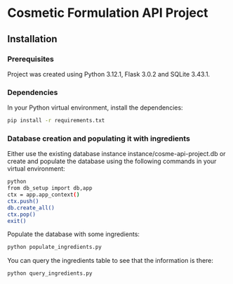# Cosmetic Formulation API Project

## Installation

### Prerequisites

Project was created using Python 3.12.1, Flask 3.0.2 and SQLite 3.43.1.

### Dependencies

In your Python virtual environment, install the dependencies:

```bash
pip install -r requirements.txt
```

### Database creation and populating it with ingredients

Either use the existing database instance instance/cosme-api-project.db or create and populate the database using the following commands in your virtual environment:

```bash
python
from db_setup import db,app
ctx = app.app_context()
ctx.push()
db.create_all()
ctx.pop()
exit()
```

Populate the database with some ingredients:

```bash
python populate_ingredients.py
```

You can query the ingredients table to see that the information is there:

```bash
python query_ingredients.py
```
